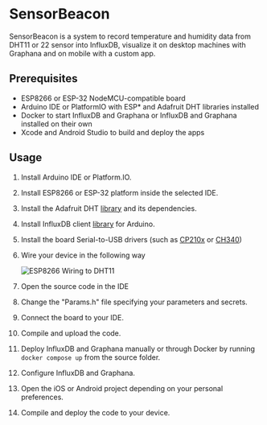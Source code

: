 SensorBeacon
============

SensorBeacon is a system to record temperature and humidity data from DHT11 or 22 sensor into InfluxDB, visualize it on desktop machines with Graphana and on mobile with a custom app.

## Prerequisites

* ESP8266 or ESP-32 NodeMCU-compatible board
* Arduino IDE or PlatformIO with ESP\* and Adafruit DHT libraries installed
* Docker to start InfluxDB and Graphana or InfluxDB and Graphana installed on their own
* Xcode and Android Studio to build and deploy the apps

## Usage

1. Install Arduino IDE or Platform.IO.
2. Install ESP8266 or ESP-32 platform inside the selected IDE.
3. Install the Adafruit DHT [library](https://github.com/adafruit/DHT-sensor-library) and its dependencies.
4. Install InfluxDB client [library](https://github.com/tobiasschuerg/InfluxDB-Client-for-Arduino) for Arduino.
5. Install the board Serial-to-USB drivers (such as [CP210x](https://www.silabs.com/developers/usb-to-uart-bridge-vcp-drivers?tab=downloads) or [CH340](https://sparks.gogo.co.nz/ch340.html))
6. Wire your device in the following way

    ![ESP8266 Wiring to DHT11](https://hackster.imgix.net/uploads/attachments/607649/dh11_fiz_MEDBu8aQAn.png)

7. Open the source code in the IDE
8. Change the "Params.h" file specifying your parameters and secrets.
9. Connect the board to your IDE.
10. Compile and upload the code.
11. Deploy InfluxDB and Graphana manually or through Docker by running `docker compose up` from the source folder.
12. Configure InfluxDB and Graphana.
13. Open the iOS or Android project depending on your personal preferences.
14. Compile and deploy the code to your device.
